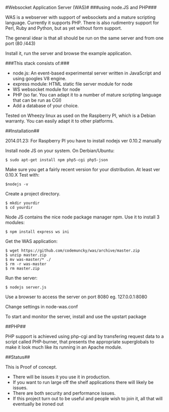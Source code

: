 #Websocket Application Server (WAS)#
###using node.JS and PHP###

WAS is a webserver with support of websockets and a mature scripting language.
Currently it supports PHP. There is also rudimentry support for Perl, Ruby and Python, but as yet without form support.
  
The general idear is that all should be run on the same server and from one port (80 /443)

Install it, run the server and browse the example application.  

###This stack consists of:###

* node.js: An event-based experimental server written in JavaScript and using googles V8 engine.
* express module: HTML static file server module for node
* WS websocket module for node
* PHP (so far. You can adapt it to a number of mature scripting language that can be run as CGI)
* Add a database of your choice.  

Tested on Wheezy linux as used on the Raspberry PI, which is a Debian warranty. You can easily adapt it to other platforms. 

##Installation##
  
2014.01.23: For Raspberry PI you have to install nodejs ver 0.10.2 manually
  
Install node JS on your system. On Derbian/Ubuntu:  

    $ sudo apt-get install npm php5-cgi php5-json

Make sure you get a fairly recent version for your distribution. At least ver 0.10.X
Test with:

    $nodejs -v

Create a project directory.

    $ mkdir yourdir
    $ cd yourdir
  
Node JS contains the nice node package manager npm. Use it to install 3 modules: 

    $ npm install express ws ini

Get the WAS application:  

    $ wget https://github.com/codemuncky/was/archive/master.zip
    $ unzip master.zip
    $ mv was-master/* ./
    $ rm -r was-master
    $ rm master.zip

Run the server:  

    $ nodejs server.js

Use a browser to access the server on port 8080 eg. 127.0.0.1:8080  

Change settings in node-was.conf

To start and monitor the server, install and use the upstart package 

##PHP##

PHP support is achieved using php-cgi and by transfering request data to a script called PHP-burner, that presents the appropriate superglobals to make it look much like its running in an Apache module.

##Status##

This is Proof of concept. 
* There will be issues it you use it in production.
* If you want to run large off the shelf applications there will likely be issues.
* There are both security and performance issues.
* If this project turn out to be useful and people wish to join it, all that will eventually be ironed out


